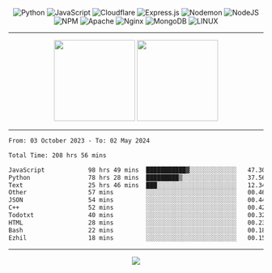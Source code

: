 <div align="center">
  
![Python](https://img.shields.io/badge/python-3670A0?style=for-the-badge&logo=python&logoColor=ffdd54) ![JavaScript](https://img.shields.io/badge/javascript-%23323330.svg?style=for-the-badge&logo=javascript&logoColor=%23F7DF1E) ![Cloudflare](https://img.shields.io/badge/Cloudflare-F38020?style=for-the-badge&logo=Cloudflare&logoColor=white) ![Express.js](https://img.shields.io/badge/express.js-%23404d59.svg?style=for-the-badge&logo=express&logoColor=%2361DAFB) ![Nodemon](https://img.shields.io/badge/NODEMON-%23323330.svg?style=for-the-badge&logo=nodemon&logoColor=%BBDEAD) ![NodeJS](https://img.shields.io/badge/node.js-6DA55F?style=for-the-badge&logo=node.js&logoColor=white) ![NPM](https://img.shields.io/badge/NPM-%23CB3837.svg?style=for-the-badge&logo=npm&logoColor=white) ![Apache](https://img.shields.io/badge/apache-%23D42029.svg?style=for-the-badge&logo=apache&logoColor=white) ![Nginx](https://img.shields.io/badge/nginx-%23009639.svg?style=for-the-badge&logo=nginx&logoColor=white) ![MongoDB](https://img.shields.io/badge/MongoDB-%234ea94b.svg?style=for-the-badge&logo=mongodb&logoColor=white) ![LINUX](https://img.shields.io/badge/Linux-FCC624?style=for-the-badge&logo=linux&logoColor=black)

---


<img src="https://github-readme-streak-stats.herokuapp.com/?user=anotherrandomonline&theme=react" height="160"/>
  
<img src="https://github-readme-stats.vercel.app/api?username=anotherrandomonline&show_icons=true&include_all_commits=true&theme=react" height="160"/>
</div>

---

<!--START_SECTION:waka-->

```txt
From: 03 October 2023 - To: 02 May 2024

Total Time: 208 hrs 56 mins

JavaScript            98 hrs 49 mins  ███████████▓░░░░░░░░░░░░░   47.30 %
Python                78 hrs 28 mins  █████████▒░░░░░░░░░░░░░░░   37.56 %
Text                  25 hrs 46 mins  ███░░░░░░░░░░░░░░░░░░░░░░   12.34 %
Other                 57 mins         ░░░░░░░░░░░░░░░░░░░░░░░░░   00.46 %
JSON                  54 mins         ░░░░░░░░░░░░░░░░░░░░░░░░░   00.44 %
C++                   52 mins         ░░░░░░░░░░░░░░░░░░░░░░░░░   00.42 %
Todotxt               40 mins         ░░░░░░░░░░░░░░░░░░░░░░░░░   00.32 %
HTML                  28 mins         ░░░░░░░░░░░░░░░░░░░░░░░░░   00.23 %
Bash                  22 mins         ░░░░░░░░░░░░░░░░░░░░░░░░░   00.18 %
Ezhil                 18 mins         ░░░░░░░░░░░░░░░░░░░░░░░░░   00.15 %
```

<!--END_SECTION:waka-->

---

<div align="center">
  
![](https://github-profile-trophy.vercel.app/?username=anotherrandomonline&theme=darkhub&no-frame=true&no-bg=true&margin-w=4)

</div>

